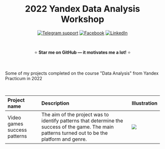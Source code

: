 <div align="center">

<div>  
  &nbsp; 
</div>

# 2022 Yandex Data Analysis Workshop

[![Telegram support](https://img.shields.io/badge/Support-Telegram-blue)](https://t.me/anton_siluyanov)
[![Facebook](https://img.shields.io/badge/Facebook-1877F2?logo=facebook&logoColor=white)](https://www.facebook.com/AntonSiluDS/)
[![LinkedIn](https://img.shields.io/badge/LinkedIn-0077B5?logo=linkedin&logoColor=white)](https://www.linkedin.com/in/siluyanov/)

<div>  
  &nbsp; 
</div>
	
  :star: **Star me on GitHub — it motivates me a lot!** :star:
	
<div>  
  &nbsp; 
</div>
</div>

Some of my projects completed on the course "Data Analysis" from Yandex Practicum in 2022

<div>  
  &nbsp; 
</div>

| Project name | Description | Illustration | 
| :---------------------- | :---------------------- | :---------------------- |
| Video games success patterns | The aim of the project was to identify patterns that determine the success of the game. The main patterns turned out to be the platform and genre. | <a href="https://github.com/Anton-NS/2022_yandex_data_analysis_workshop/tree/main/sprint_05_game_ratings"><img src="https://github.com/Anton-NS/2022_yandex_data_analysis_workshop/tree/main/pics/s05_revenue_by_genre.png"/></a> |

